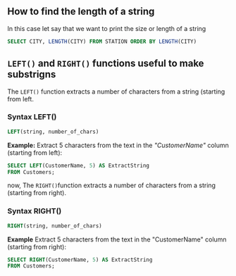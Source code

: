 ## How to find the length of a string 

In this case let say that we want to print the size or length of a string

```SQL
SELECT CITY, LENGTH(CITY) FROM STATION ORDER BY LENGTH(CITY)
```

## `LEFT()` and `RIGHT()` functions useful to make substrigns 

The `LEFT()` function extracts a number of characters from a string (starting from left.

### **Syntax LEFT()**
```SQL
LEFT(string, number_of_chars)
```

**Example:**
Extract 5 characters from the text in the *"CustomerName"* column (starting from left):

```SQL
SELECT LEFT(CustomerName, 5) AS ExtractString
FROM Customers;
```

now, The `RIGHT()`function extracts a number of characters from a string (starting from right).

### **Syntax RIGHT()**
```SQL
RIGHT(string, number_of_chars)
```
**Example**
Extract 5 characters from the text in the "CustomerName" column (starting from right):

```SQL
SELECT RIGHT(CustomerName, 5) AS ExtractString
FROM Customers;
```
